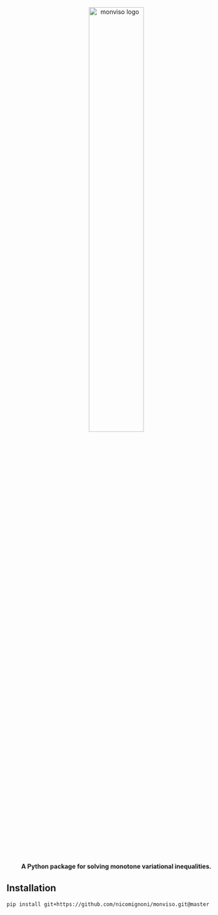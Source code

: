 <div align="center">

<picture>
  <source media="(prefers-color-scheme: light)" srcset="docs/_static/monviso-light.svg">
  <img alt="monviso logo" src="docs/_static/monviso-dark.svg" width="50%" height="50%">
</picture>

**A Python package for solving monotone variational inequalities.**

</div>

## Installation
```
pip install git+https://github.com/nicomignoni/monviso.git@master
```
